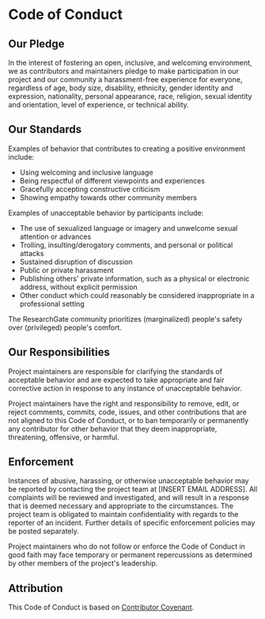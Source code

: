 # Code of Conduct

## Our Pledge

In the interest of fostering an open, inclusive, and welcoming environment, we as contributors and maintainers pledge to make participation in our project and our community a harassment-free experience for everyone, regardless of age, body size, disability, ethnicity, gender identity and expression, nationality, personal appearance, race, religion, sexual identity and orientation, level of experience, or technical ability.

## Our Standards

Examples of behavior that contributes to creating a positive environment
include:

* Using welcoming and inclusive language
* Being respectful of different viewpoints and experiences
* Gracefully accepting constructive criticism
* Showing empathy towards other community members

Examples of unacceptable behavior by participants include:

* The use of sexualized language or imagery and unwelcome sexual attention or advances
* Trolling, insulting/derogatory comments, and personal or political attacks
* Sustained disruption of discussion
* Public or private harassment
* Publishing others' private information, such as a physical or electronic
  address, without explicit permission
* Other conduct which could reasonably be considered inappropriate in a
  professional setting

The ResearchGate community prioritizes (marginalized) people's safety over (privileged) people's comfort.

## Our Responsibilities

Project maintainers are responsible for clarifying the standards of acceptable behavior and are expected to take appropriate and fair corrective action in response to any instance of unacceptable behavior.

Project maintainers have the right and responsibility to remove, edit, or reject comments, commits, code, issues, and other contributions that are not aligned to this Code of Conduct, or to ban temporarily or permanently any contributor for other behavior that they deem inappropriate, threatening, offensive, or harmful.

## Enforcement

Instances of abusive, harassing, or otherwise unacceptable behavior may be reported by contacting the project team at [INSERT EMAIL ADDRESS]. All complaints will be reviewed and investigated, and will result in a response that is deemed necessary and appropriate to the circumstances. The project team is obligated to maintain confidentiality with regards to the reporter of an incident.
Further details of specific enforcement policies may be posted separately.

Project maintainers who do not follow or enforce the Code of Conduct in good faith may face temporary or permanent repercussions as determined by other members of the project's leadership.

## Attribution

This Code of Conduct is based on [Contributor Covenant][homepage].

[homepage]: http://contributor-covenant.org
